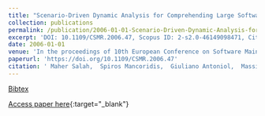 ```yaml
---
title: "Scenario-Driven Dynamic Analysis for Comprehending Large Software Systems"
collection: publications
permalink: /publication/2006-01-01-Scenario-Driven-Dynamic-Analysis-for-Comprehending-Large-Software-Systems
excerpt: 'DOI: 10.1109/CSMR.2006.47, Scopus ID: 2-s2.0-46149098471, Cited by: 25'
date: 2006-01-01
venue: 'In the proceedings of 10th European Conference on Software Maintenance and Reengineering (CSMR 2006), 22-24 March 2006, Bari, Italy'
paperurl: 'https://doi.org/10.1109/CSMR.2006.47'
citation: ' Maher Salah,  Spiros Mancoridis,  Giuliano Antoniol,  Massimiliano Di, &quot;Scenario-Driven Dynamic Analysis for Comprehending Large Software Systems.&quot; In the proceedings of 10th European Conference on Software Maintenance and Reengineering (CSMR 2006), 22-24 March 2006, Bari, Italy, 2006.'
---
```

[Bibtex](https://dblp.org/rec/bib/conf/csmr/SalahMAP06)

[Access paper here](https://doi.org/10.1109/CSMR.2006.47){:target="_blank"}
